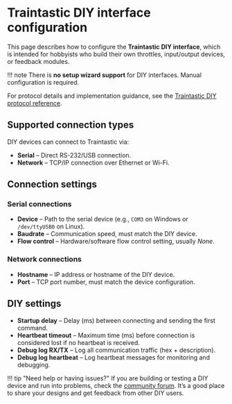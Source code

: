 # Traintastic DIY interface configuration

This page describes how to configure the **Traintastic DIY interface**, which is intended for hobbyists who build their own throttles, input/output devices, or feedback modules.

!!! note
    There is **no setup wizard support** for DIY interfaces.
    Manual configuration is required.

For protocol details and implementation guidance, see the [Traintastic DIY protocol reference](../../appendix/traintastic-diy-protocol.md).

## Supported connection types

DIY devices can connect to Traintastic via:

- **Serial** – Direct RS-232/USB connection.
- **Network** – TCP/IP connection over Ethernet or Wi-Fi.

## Connection settings

### Serial connections
- **Device** – Path to the serial device (e.g., `COM3` on Windows or `/dev/ttyUSB0` on Linux).
- **Baudrate** – Communication speed, must match the DIY device.
- **Flow control** – Hardware/software flow control setting, usually *None*.

### Network connections
- **Hostname** – IP address or hostname of the DIY device.
- **Port** – TCP port number, must match the device configuration.

## DIY settings

- **Startup delay** – Delay (ms) between connecting and sending the first command.
- **Heartbeat timeout** – Maximum time (ms) before connection is considered lost if no heartbeat is received.
- **Debug log RX/TX** – Log all communication traffic (hex + description).
- **Debug log heartbeat** – Log heartbeat messages for monitoring and debugging.

!!! tip "Need help or having issues?"
    If you are building or testing a DIY device and run into problems, check the [community forum](https://discourse.traintastic.org).
    It’s a good place to share your designs and get feedback from other DIY users.
